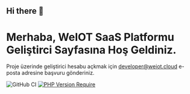 ## Hi there 👋

# Merhaba, WeIOT SaaS Platformu Geliştirci Sayfasına Hoş Geldiniz.


Proje üzerinde geliştirici hesabu açkmak için developer@weiot.cloud e-posta adresine başvuru gönderiniz.  

![GitHub CI](https://github.com/dwyl/auth_plug/actions/workflows/ci.yml/badge.svg)
[![PHP Version Require](https://badgen.net/packagist/php/weiot/phpsdk)](https://packagist.org/packages/weiot/phpsdk)

